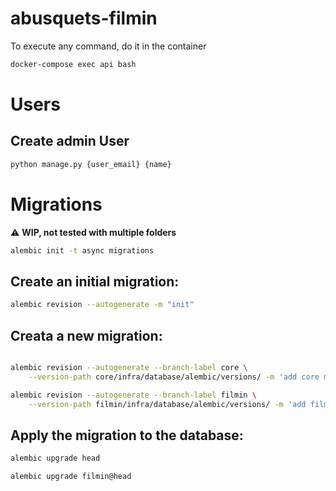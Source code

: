 # abusquets-filmin

To execute any command, do it in the container
```bash
docker-compose exec api bash
```

# Users

## Create admin User
```bash
python manage.py {user_email} {name}
```

# Migrations

:warning: **WIP, not tested with multiple folders**


```bash
alembic init -t async migrations
```

## Create an initial migration:
```bash
alembic revision --autogenerate -m "init"

```

## Creata a new migration:

```bash

alembic revision --autogenerate --branch-label core \
    --version-path core/infra/database/alembic/versions/ -m 'add core models'

alembic revision --autogenerate --branch-label filmin \
    --version-path filmin/infra/database/alembic/versions/ -m 'add filmin models'

```

## Apply the migration to the database:

```bash
alembic upgrade head

alembic upgrade filmin@head

```
